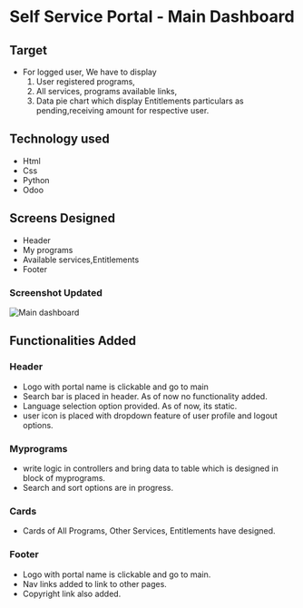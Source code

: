 # Self Service Portal - Main Dashboard

 ## Target 
   - For logged user, We have to display
        1. User registered programs, 
        2. All services, programs available links,
        3. Data pie chart which display Entitlements particulars as pending,receiving amount for respective user.

## Technology used
  - Html
  - Css
  - Python
  - Odoo

## Screens Designed
 - Header
 - My programs
 - Available services,Entitlements
 - Footer
### Screenshot Updated
![Main dashboard](https://github.com/RamakrishnaVellala/openg2p-self-service-portal/blob/15.0-develop/G2P-Self-Service-Portal/static/src/img/main.png)
  

## Functionalities Added
  ### Header
   - Logo with portal name is clickable and go to main 
   - Search bar is placed in header. As of now no functionality added.
   - Language selection option provided. As of now, its static.
   - user icon is placed with dropdown feature of user profile and logout options.
  
  ### Myprograms
  - write logic in controllers and bring data to table which is designed in block of myprograms.
  - Search and sort options are in progress.

  ### Cards
  - Cards of All Programs, Other Services, Entitlements have designed.
  ### Footer
  - Logo with portal name is clickable and go to main.
  - Nav links added to link to other pages.
  - Copyright link also added.

  
            